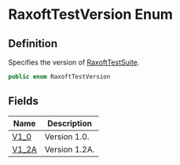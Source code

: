 # RaxoftTestVersion Enum
## Definition

Specifies the version of [RaxoftTestSuite](MrKWatkins.EmulatorTestSuites.Z80.Program.Raxoft.RaxoftTestSuite.md).

```c#
public enum RaxoftTestVersion
```

## Fields

| Name | Description |
| ---- | ----------- |
| [V1_0](MrKWatkins.EmulatorTestSuites.Z80.Program.Raxoft.RaxoftTestVersion.md#fields) | Version 1.0. |
| [V1_2A](MrKWatkins.EmulatorTestSuites.Z80.Program.Raxoft.RaxoftTestVersion.md#fields) | Version 1.2A. |

